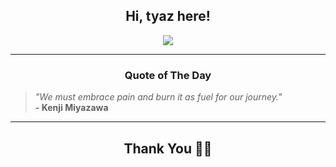 <h2 align="center"> Hi, tyaz here!</h2>

<p align="center">
<a href="https://github.com/tyazx" alt="github streak"><img src="https://dvst-streak.herokuapp.com/?user=tyazx&theme=tokyonight&fire=DD472C"></a>
</p>

<hr>
<h3 align="center">Quote of The Day</h3>
<p align="center">
<blockquote>
<i>"We must embrace pain and burn it as fuel for our journey."</i>
<br>
<b>- Kenji Miyazawa</b>
</blockquote>
</p>


<hr>
<h2 align="center">Thank You 🙏🏼</h2>
